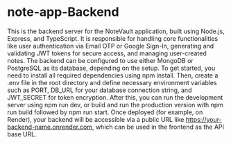 # note-app-Backend
This is the backend server for the NoteVault application, built using Node.js, Express, and TypeScript. It is responsible for handling core functionalities like user authentication via Email OTP or Google Sign-In, generating and validating JWT tokens for secure access, and managing user-created notes. The backend can be configured to use either MongoDB or PostgreSQL as its database, depending on the setup. To get started, you need to install all required dependencies using npm install. Then, create a .env file in the root directory and define necessary environment variables such as PORT, DB_URL for your database connection string, and JWT_SECRET for token encryption. After this, you can run the development server using npm run dev, or build and run the production version with npm run build followed by npm run start. Once deployed (for example, on Render), your backend will be accessible via a public URL like https://your-backend-name.onrender.com, which can be used in the frontend as the API base URL.


